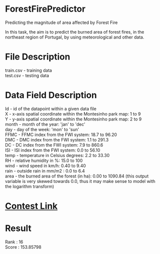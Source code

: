 # ForestFirePredictor
Predicting the magnitude of area affected by Forest Fire

In this task, the aim is to predict the burned area of forest fires, in the northeast region of Portugal, by using meteorological and other data.

# File Description
train.csv - training data<br>
test.csv - testing data

# Data Field Description
Id - id of the datapoint within a given data file<br>
X - x-axis spatial coordinate within the Montesinho park map: 1 to 9<br>
Y - y-axis spatial coordinate within the Montesinho park map: 2 to 9<br>
month - month of the year: 'jan' to 'dec'<br>
day - day of the week: 'mon' to 'sun'<br>
FFMC - FFMC index from the FWI system: 18.7 to 96.20<br>
DMC - DMC index from the FWI system: 1.1 to 291.3<br>
DC - DC index from the FWI system: 7.9 to 860.6<br>
ISI - ISI index from the FWI system: 0.0 to 56.10<br>
temp - temperature in Celsius degrees: 2.2 to 33.30<br>
RH - relative humidity in %: 15.0 to 100<br>
wind - wind speed in km/h: 0.40 to 9.40<br>
rain - outside rain in mm/m2 : 0.0 to 6.4<br>
area - the burned area of the forest (in ha): 0.00 to 1090.84 (this output variable is very skewed towards 0.0, thus it may make sense to model with the logarithm transform)

# [Contest Link](https://www.kaggle.com/c/logicalrhythm18-fire/)

# Result 
Rank : 16<br>
Score : 153.85798
